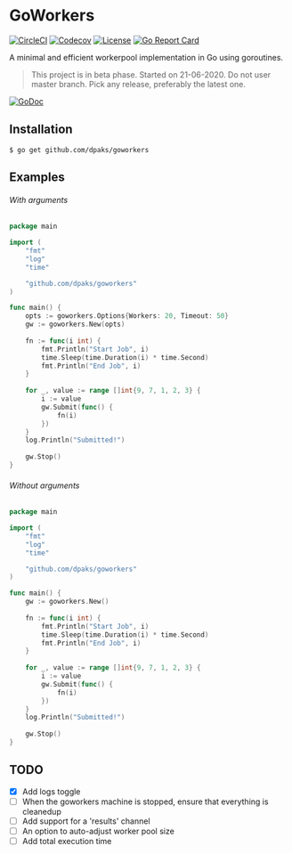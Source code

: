 # GoWorkers
[![CircleCI](https://circleci.com/gh/dpaks/goworkers.svg?style=shield)](https://app.circleci.com/pipelines/github/dpaks/goworkers)
[![Codecov](https://codecov.io/gh/dpaks/goworkers/branch/master/graph/badge.svg)](https://codecov.io/gh/dpaks/goworkers)
[![License](https://img.shields.io/badge/License-Apache%202.0-blue.svg)](https://github.com/dpaks/goworkers/blob/master/LICENSE)
[![Go Report Card](https://goreportcard.com/badge/github.com/dpaks/goworkers)](https://goreportcard.com/report/github.com/dpaks/goworkers)

A minimal and efficient workerpool implementation in Go using goroutines.
> This project is in beta phase.
> Started on 21-06-2020.
> Do not user master branch. Pick any release, preferably the latest one.

[![GoDoc](https://godoc.org/github.com/dpaks/goworkers?status.svg)](https://godoc.org/github.com/dpaks/goworkers)

## Installation
```
$ go get github.com/dpaks/goworkers
```

## Examples

###### With arguments
```go
package main

import (
	"fmt"
	"log"
	"time"

	"github.com/dpaks/goworkers"
)

func main() {
	opts := goworkers.Options{Workers: 20, Timeout: 50}
	gw := goworkers.New(opts)
	
	fn := func(i int) {
		fmt.Println("Start Job", i)
		time.Sleep(time.Duration(i) * time.Second)
		fmt.Println("End Job", i)
	}
	
	for _, value := range []int{9, 7, 1, 2, 3} {
		i := value
		gw.Submit(func() {
			fn(i)
		})
	}
	log.Println("Submitted!")
	
	gw.Stop()
}
```

###### Without arguments
```go
package main

import (
	"fmt"
	"log"
	"time"

	"github.com/dpaks/goworkers"
)

func main() {
	gw := goworkers.New()
	
	fn := func(i int) {
		fmt.Println("Start Job", i)
		time.Sleep(time.Duration(i) * time.Second)
		fmt.Println("End Job", i)
	}
	
	for _, value := range []int{9, 7, 1, 2, 3} {
		i := value
		gw.Submit(func() {
			fn(i)
		})
	}
	log.Println("Submitted!")
	
	gw.Stop()
}
```

## TODO
- [x] Add logs toggle
- [ ] When the goworkers machine is stopped, ensure that everything is cleanedup
- [ ] Add support for a 'results' channel
- [ ] An option to auto-adjust worker pool size
- [ ] Add total execution time

